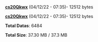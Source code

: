 [**cs20Qkwx**](/data/cs20Qkwx.txt) (04/12/22 - 07:35)- 12512 bytes

[**cs20Qkwx**](/data/cs20Qkwx.txt) (04/12/22 - 07:35)- 12512 bytes

**Total Datas**: 6484

**Total Size**: 37.30 MB / 37.3 MB